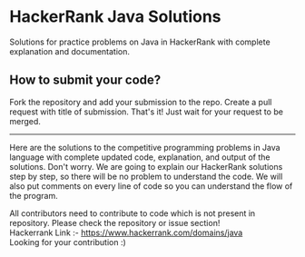 # HackerRank Java Solutions
Solutions for practice problems on Java in HackerRank with complete explanation and documentation.

## How to submit your code?
Fork the repository and add your submission to the repo. Create a pull request with title of submission. That's it! Just wait for your request to be merged.

---

Here are the solutions to the competitive programming problems in Java language with complete updated code, explanation, and output of the solutions.
Don't worry. We are going to explain our HackerRank solutions step by step, so there will be no problem to understand the code. We will also put comments on every line of code so you can understand the flow of the program.

All contributors need to contribute to code which is not present in repository. Please check the repository or issue section!<br>
Hackerrank Link :- https://www.hackerrank.com/domains/java <br>
Looking for your contribution :)
